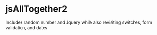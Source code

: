 # jsAllTogether2
Includes random number and Jquery while also revisiting switches, form validation, and dates
